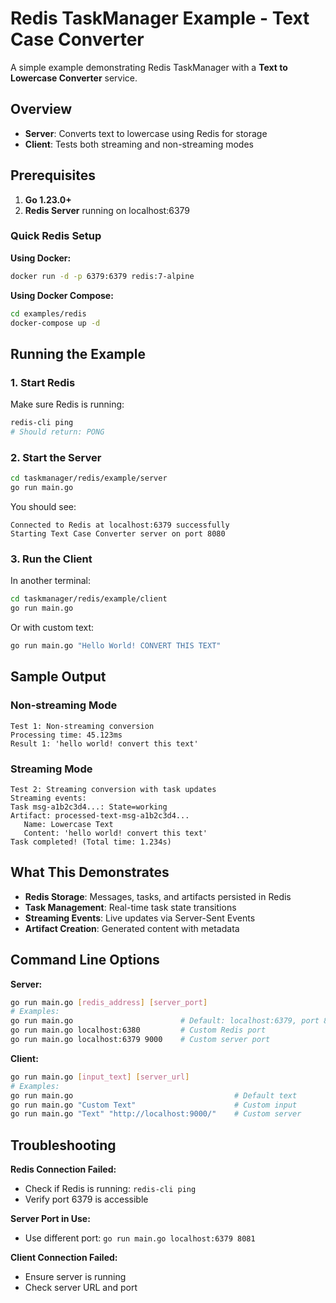 # Redis TaskManager Example - Text Case Converter

A simple example demonstrating Redis TaskManager with a **Text to Lowercase Converter** service.

## Overview

- **Server**: Converts text to lowercase using Redis for storage
- **Client**: Tests both streaming and non-streaming modes

## Prerequisites

1. **Go 1.23.0+**
2. **Redis Server** running on localhost:6379

### Quick Redis Setup

**Using Docker:**
```bash
docker run -d -p 6379:6379 redis:7-alpine
```

**Using Docker Compose:**
```bash
cd examples/redis
docker-compose up -d
```

## Running the Example

### 1. Start Redis

Make sure Redis is running:
```bash
redis-cli ping
# Should return: PONG
```

### 2. Start the Server

```bash
cd taskmanager/redis/example/server
go run main.go
```

You should see:
```
Connected to Redis at localhost:6379 successfully
Starting Text Case Converter server on port 8080
```

### 3. Run the Client

In another terminal:
```bash
cd taskmanager/redis/example/client
go run main.go
```

Or with custom text:
```bash
go run main.go "Hello World! CONVERT THIS TEXT"
```

## Sample Output

### Non-streaming Mode
```
Test 1: Non-streaming conversion
Processing time: 45.123ms
Result 1: 'hello world! convert this text'
```

### Streaming Mode
```
Test 2: Streaming conversion with task updates
Streaming events:
Task msg-a1b2c3d4...: State=working
Artifact: processed-text-msg-a1b2c3d4...
   Name: Lowercase Text
   Content: 'hello world! convert this text'
Task completed! (Total time: 1.234s)
```

## What This Demonstrates

- **Redis Storage**: Messages, tasks, and artifacts persisted in Redis
- **Task Management**: Real-time task state transitions
- **Streaming Events**: Live updates via Server-Sent Events
- **Artifact Creation**: Generated content with metadata

## Command Line Options

**Server:**
```bash
go run main.go [redis_address] [server_port]
# Examples:
go run main.go                        # Default: localhost:6379, port 8080
go run main.go localhost:6380         # Custom Redis port
go run main.go localhost:6379 9000    # Custom server port
```

**Client:**
```bash
go run main.go [input_text] [server_url]
# Examples:
go run main.go                                    # Default text
go run main.go "Custom Text"                      # Custom input
go run main.go "Text" "http://localhost:9000/"    # Custom server
```

## Troubleshooting

**Redis Connection Failed:**
- Check if Redis is running: `redis-cli ping`
- Verify port 6379 is accessible

**Server Port in Use:**
- Use different port: `go run main.go localhost:6379 8081`

**Client Connection Failed:**
- Ensure server is running
- Check server URL and port 